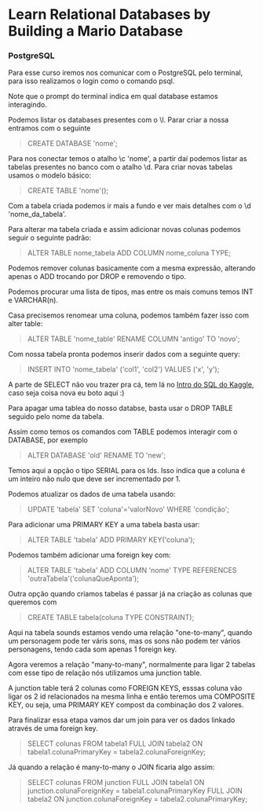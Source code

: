 # Learn Relational Databases by Building a Mario Database

### PostgreSQL

Para esse curso iremos nos comunicar com o PostgreSQL pelo terminal, para isso realizamos o login como o comando psql.

Note que o prompt do terminal indica em qual database estamos interagindo.

Podemos listar os databases presentes com o \l. Parar criar a nossa entramos com o seguinte
> CREATE DATABASE 'nome';

Para nos conectar temos o atalho \c 'nome', a partir daí podemos listar as tabelas presentes no banco com o atalho \d. Para criar novas tabelas usamos o modelo básico:
> CREATE TABLE 'nome'();

Com a tabela criada podemos ir mais a fundo e ver mais detalhes com o \d 'nome_da_tabela'.

Para alterar ma tabela criada e assim adicionar novas colunas podemos seguir o seguinte padrão:
> ALTER TABLE nome_tabela ADD COLUMN nome_coluna TYPE;

Podemos remover colunas basicamente com a mesma expressão, alterando apenas o ADD trocando por DROP e removendo o tipo.

Podemos procurar uma lista de tipos, mas entre os mais comuns temos INT e VARCHAR(n).

Casa precisemos renomear uma coluna, podemos também fazer isso com alter table:
> ALTER TABLE 'nome_table' RENAME COLUMN 'antigo' TO 'novo';

Com nossa tabela pronta podemos inserir dados com a seguinte query:
> INSERT INTO 'nome_tabela' ('col1', 'col2') VALUES ('x', 'y');

A parte de SELECT não vou trazer pra cá, tem lá no [Intro do SQL do Kaggle](../kaggle-sql/intro/), caso seja coisa nova eu boto aqui :)

Para apagar uma tablea do nosso databse, basta usar o DROP TABLE seguido pelo nome da tabela.

Assim como temos os comandos com TABLE podemos interagir com o DATABASE, por exemplo
> ALTER DATABASE 'old' RENAME TO 'new';

Temos aqui a opção o tipo SERIAL para os Ids. Isso indica que a coluna é um inteiro não nulo que deve ser incrementado por 1.

Podemos atualizar os dados de uma tabela usando:
> UPDATE 'tabela' SET 'coluna'='valorNovo' WHERE 'condição';

Para adicionar uma PRIMARY KEY a uma tabela basta usar:
> ALTER TABLE 'tabela' ADD PRIMARY KEY('coluna');

Podemos também adicionar uma foreign key com:
> ALTER TABLE 'tabela' ADD COLUMN 'nome' TYPE
> REFERENCES 'outraTabela'('colunaQueAponta');

Outra opção quando criamos tabelas é passar já na criação as colunas que queremos com
> CREATE TABLE tabela(coluna TYPE CONSTRAINT);

Aqui na tabela sounds estamos vendo uma relação "one-to-many", quando um personagem pode ter váris sons, mas os sons não podem ter vários personagens, tendo cada som apenas 1 foreign key.

Agora veremos a relação "many-to-many", normalmente para ligar 2 tabelas com esse tipo de relação nós utilizamos uma junction table.

A junction table terá 2 colunas como FOREIGN KEYS, esssas coluna vão ligar os 2 id relacionados na mesma linha e então teremos uma COMPOSITE KEY, ou seja, uma PRIMARY KEY compost da combinação dos 2 valores.

Para finalizar essa etapa vamos dar um join para ver os dados linkado através de uma foreign key.
> SELECT colunas FROM tabela1 FULL JOIN tabela2 ON
> tabela1.colunaPrimaryKey = tabela2.colunaForeignKey;

Já quando a relação é many-to-many o JOIN ficaria algo assim:
> SELECT colunas FROM junction
> FULL JOIN tabela1 ON junction.colunaForeignKey = tabela1.colunaPrimaryKey
> FULL JOIN tabela2 ON junction.colunaForeignKey = tabela2.colunaPrimaryKey;
> 